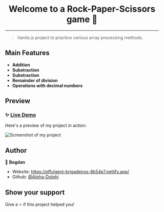 <h1 align="center">Welcome to a Rock-Paper-Scissors game 👋</h1>

---

> Vanila js project to practice various array processing methods.


## Main Features

- **Addition**
- **Substraction**
- **Substraction**
- **Remainder  of division**
- **Operations with decimal numbers**

## Preview

### ✨ [Live Demo](https://alpha-dolphi.github.io/Calculator/)

Here's a preview of my project in action:

![Screenshot of my project](https://lh3.googleusercontent.com/NuWpCH50_gG0SLXErCeRTQTRRgQIAvtAkeu8wLQXkysspdfo-Hgpc_7oNfTADrqmCXj0lx7mba2m_6yxaxS2LNdc9yMpEpo3pL2THXLzRv1SRXLNIAPFrVasg99WutN2qqtgbkTrTjBY7hWvzn3oMx3lrofNPZSgzs0rYrc8OrIGm7gcR9zwdEPB1jU1tKUHFMenpg-g4pUkOaHnrsCSq41T3krTW-Gq-rumUnQNPAOBNJlPHtDqaKlL0iri_Sz7IzEBJXwcLv_NKNpAj7zvy8cEIn-MaYwp0FBx_eYbbg0XevwIpI48VoLGYEDUALKyH_K-9xYuFoCXtHJFjtO2EIO-Ft7529Tn1Mu2zrGWQ2_7CYJhatjw-3mCiIbaog5vg3zCSuETkqo_J4a4V5_JWXzSk2svh-GcMuZ45d1Dby3Unb8z05EvYkomI9e6L158ERk3KUzHhSDoShiQ4F3a0mT92AVOBm5q3gT0EW29cw4SGT7kogsYv7vIJUUFoYydTNga_30v7_1qyiwNq3WlDxMp-yJWG7iywTKgsSzxbjmZov6Hj1uKZgqtsmnMYHnWNxFGfiwVvZiJ6qkkpPYlBbnBBToV7mq1P3IlLyW33GVBjybFyOQLru4TEtY7llo0w5rXcAM8S3FlFPN-gKl-dCi9ALSxUrtShelBL4Ls6i3uUiiuWoKx_QYXfzWwl1Uv5osm8qWgEt9T8Ka-ehHNsdvsVCEMgS1cDRUpEss_Nvnf-lbtD4yioJ4qUsKaqrnaTzXpB-0hUtSjCH8Pnj3xi5eOoej2qbCyxhGbEaaJs6qw8WIVp9lehfEYXToyfSAhFvUBXS4ia4rwpf9u_U67tZU97EiT7P2nRljjyCX0VzsbLfhyWWZ9AuiXkpZCO2bCCYM_-r-WQsh0YHZD4yxSnjAk04Sj7PsvzbgYFZmALD0WWHJ8LKrdPDlBaaP3AsgRVVkjQvc-lFXj0oxncgC6=w980-h781-s-no?authuser=0)

## Author

👤 **Bogdan**

* Website: https://effulgent-brigadeiros-8b54e7.netlify.app/
* Github: [@Alpha-Dolphi](https://github.com/Alpha-Dolphi)

## Show your support

Give a ⭐️ if this project helped you!